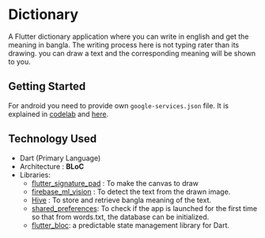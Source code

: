 # Dictionary

A Flutter dictionary application where you can write in english and get the meaning in bangla. The writing process here is not typing rater than its drawing. you can draw a text and the corresponding meaning will be shown to you. 

## Getting Started

For android you need to provide own `google-services.json` file. It is explained in [codelab](https://codelabs.developers.google.com/codelabs/flutter-firebase/#4) and [here](https://firebase.google.com/docs/android/setup?authuser=0).

## Technology Used

* Dart (Primary Language)
* Architecture : **BLoC**
* Libraries: 
     * [flutter_signature_pad](https://pub.dev/packages/flutter_signature_pad) : To make the canvas to draw
     * [firebase_ml_vision](https://pub.dev/packages/firebase_ml_vision) : To detect the text from the drawn image.
     * [Hive](https://pub.dev/packages/hive) : To store and retrieve bangla meaning of the text.
     * [shared_preferences](https://pub.dev/packages/shared_preferences): To check if the app is launched for the first time so that from words.txt, the database can be initialized.
     * [flutter_bloc](https://pub.dev/packages/flutter_bloc): a predictable state management library for Dart.
      